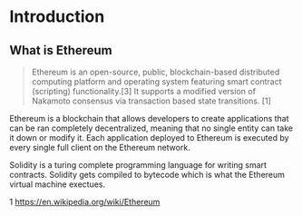 # Introduction

## What is Ethereum

> Ethereum is an open-source, public, blockchain-based distributed computing platform and operating system featuring smart contract (scripting) functionality.[3] It supports a modified version of Nakamoto consensus via transaction based state transitions. [1]

Ethereum is a blockchain that allows developers to create applications that can be ran completely decentralized, meaning that no single entity can take it down or modify it. Each application deployed to Ethereum is executed by every single full client on the Ethereum network.

Solidity is a turing complete programming language for writing smart contracts. Solidity gets compiled to bytecode which is what the Ethereum virtual machine exectues.

1  https://en.wikipedia.org/wiki/Ethereum


